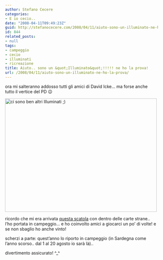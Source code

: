 ```yaml
---
author: Stefano Cecere
categories:
- E io cecio..
date: "2008-04-11T09:49:23Z"
guid: http://stefanocecere.com/2008/04/11/aiuto-sono-un-illuminato-ne-ho-la-prova/
id: 844
related_posts:
- null
tags:
- campeggio
- cecio
- illuminati
- ricreazione
title: Aiuto.. sono un &quot;Illuminato&quot;!!!!! ne ho la prova!
url: /2008/04/11/aiuto-sono-un-illuminato-ne-ho-la-prova/
---
```


ora mi salteranno addosso tutti gli amici di David Icke&#8230; ma forse anche tutto il vertice del PD 😉

[<img src="http://farm3.static.flickr.com/2288/2183712053_e98db8cf11.jpg" width="500" height="374" alt="ci sono ben altri Illuminati ;)" />](http://www.flickr.com/photos/krur/2183712053/ "ci sono ben altri Illuminati ;) di Humanist 2.0, su Flickr")

ricordo che mi era arrivata [questa scatola](http://www.sjgames.com/illuminati/) con dentro delle carte strane.. l&#8217;ho portata in campeggio&#8230; e ho coinvolto amici a giocarci un po&#8217; di volte! e se non sbaglio ho anche vinto!

scherzi a parte: quest&#8217;anno lo riporto in campeggio (in Sardegna come l&#8217;anno scorso.. dal 1 al 20 agosto io sarà là)..
  
divertimento assicurato! ^_^